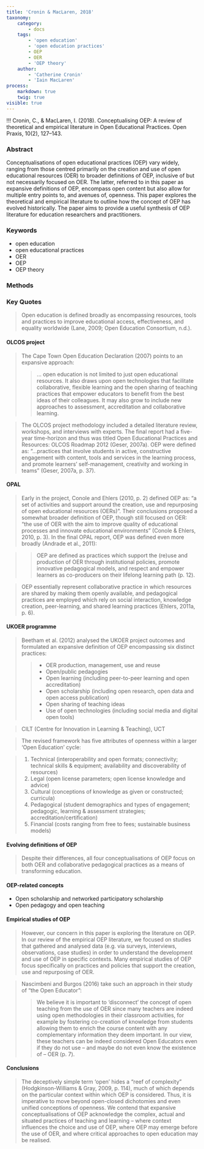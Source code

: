 ```yaml
---
title: 'Cronin & MacLaren, 2018'
taxonomy:
    category:
        - docs
    tags:
        - 'open education'
        - 'open education practices'
        - OEP
        - OER
        - 'OEP theory'
    author:
        - 'Catherine Cronin'
        - 'Iain MacLaren'
process:
    markdown: true
    twig: true
visible: true
---
```


!!! Cronin, C., & MacLaren, I. (2018). Conceptualising OEP: A review of theoretical and empirical literature in Open Educational Practices. Open Praxis, 10(2), 127–143.

### Abstract

Conceptualisations of open educational practices (OEP) vary widely, ranging from those centred primarily on the creation and use of open educational resources (OER) to broader definitions of OEP, inclusive of but not necessarily focused on OER. The latter, referred to in this paper as expansive definitions of OEP, encompass open content but also allow for multiple entry points to, and avenues of, openness. This paper explores the theoretical and empirical literature to outline how the concept of OEP has evolved historically. The paper aims to provide a useful synthesis of OEP literature for education researchers and practitioners.

### Keywords
- open education
- open educational practices
- OER
- OEP
- OEP theory

### Methods

### Key Quotes

> Open education is defined broadly as encompassing resources, tools and practices to improve educational access, effectiveness, and equality worldwide (Lane, 2009; Open Education Consortium, n.d.).

#### OLCOS project
> The Cape Town Open Education Declaration (2007) points to an expansive approach:
> > ... open education is not limited to just open educational resources. It also draws upon open technologies that facilitate collaborative, flexible learning and the open sharing of teaching practices that empower educators to benefit from the best ideas of their colleagues. It may also grow to include new approaches to assessment, accreditation and collaborative learning.

> The OLCOS project methodology included a detailed literature review, workshops, and interviews with experts. The final report had a five-year time-horizon and thus was titled Open Educational Practices and Resources: OLCOS Roadmap 2012 (Geser, 2007a). OEP were defined as: “…practices that involve students in active, constructive engagement with content, tools and services in the learning process, and promote learners’ self-management, creativity and working in teams” (Geser, 2007a, p. 37).

#### OPAL

> Early in the project, Conole and Ehlers (2010, p. 2) defined OEP as: “a set of activities and support around the creation, use and repurposing of open educational resources (OERs)”. Their conclusions proposed a somewhat broader definition of OEP, though still focused on OER: “the use of OER with the aim to improve quality of educational processes and innovate educational environments” (Conole & Ehlers, 2010, p. 3). In the final OPAL report, OEP was defined even more broadly (Andrade et al., 2011):

>> OEP are defined as practices which support the (re)use and production of OER through institutional policies, promote innovative pedagogical models, and respect and empower learners as co-producers on their lifelong learning path (p. 12).

> OEP essentially represent collaborative practice in which resources are shared by making them openly available, and pedagogical practices are employed which rely on social interaction, knowledge creation, peer-learning, and shared learning practices (Ehlers, 2011a, p. 6).

#### UKOER programme

> Beetham et al. (2012) analysed the UKOER project outcomes and formulated an expansive definition of OEP encompassing six distinct practices:
>>  - OER production, management, use and reuse
>>  - Open/public pedagogies
>>  - Open learning (including peer-to-peer learning and open accreditation)
>>  - Open scholarship (including open research, open data and open access publication)
>>  - Open sharing of teaching ideas
>>  - Use of open technologies (including social media and digital open tools)

> CILT (Centre for Innovation in Learning & Teaching), UCT

> The revised framework has five attributes of openness within a larger ‘Open Education’ cycle:

> 1. Technical (interoperability and open formats; connectivity; technical skills & equipment; availability and discoverability of resources)
> 2. Legal (open license parameters; open license knowledge and advice)
> 3. Cultural (conceptions of knowledge as given or constructed; curricula)
> 4. Pedagogical (student demographics and types of engagement; pedagogic, learning & assessment strategies; accreditation/certification)
> 5. Financial (costs ranging from free to fees; sustainable business models)



#### Evolving definitions of OEP

> Despite their differences, all four conceptualisations of OEP focus on both OER and collaborative pedagogical practices as a means of transforming education.

#### OEP-related concepts

* Open scholarship and networked participatory scholarship
* Open pedagogy and open teaching

#### Empirical studies of OEP

> However, our concern in this paper is exploring the literature on OEP. In our review of the empirical OEP literature, we focused on studies that gathered and analysed data (e.g. via surveys, interviews, observations, case studies) in order to understand the development and use of OEP in specific contexts. Many empirical studies of OEP focus specifically on practices and policies that support the creation, use and repurposing of OER.

> Nascimbeni and Burgos (2016) take such an approach in their study of “the Open Educator”:
>> We believe it is important to ‘disconnect’ the concept of open teaching from the use of OER since many teachers are indeed using open methodologies in their classroom activities, for example by fostering co-creation of knowledge from students allowing them to enrich the course content with any complementary information they deem important. In our view, these teachers can be indeed considered Open Educators even if they do not use – and maybe do not even know the existence of – OER (p. 7).

#### Conclusions

> The deceptively simple term ‘open’ hides a “reef of complexity” (Hodgkinson-Williams & Gray, 2009, p. 114), much of which depends on the particular context within which OEP is considered. Thus, it is imperative to move beyond open-closed dichotomies and even unified conceptions of openness. We contend that expansive conceptualisations of OEP acknowledge the complex, actual and situated practices of teaching and learning – where context influences the choice and use of OEP, where OEP may emerge before the use of OER, and where critical approaches to open education may be realised.
